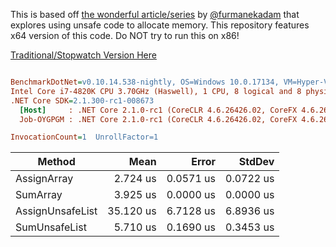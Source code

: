This is based off [the wonderful article/series](https://blog.adamfurmanek.pl/2016/04/30/custom-memory-allocation-in-c-part-2/) by [@furmanekadam](https://twitter.com/furmanekadam) that explores using unsafe code to allocate memory.  This repository features x64 version of this code.  Do NOT try to run this on x86!

[Traditional/Stopwatch Version Here](https://github.com/Mike-EEE/UnsafeListx64)


``` ini

BenchmarkDotNet=v0.10.14.538-nightly, OS=Windows 10.0.17134, VM=Hyper-V
Intel Core i7-4820K CPU 3.70GHz (Haswell), 1 CPU, 8 logical and 8 physical cores
.NET Core SDK=2.1.300-rc1-008673
  [Host]     : .NET Core 2.1.0-rc1 (CoreCLR 4.6.26426.02, CoreFX 4.6.26426.04), 64bit RyuJIT
  Job-OYGPGM : .NET Core 2.1.0-rc1 (CoreCLR 4.6.26426.02, CoreFX 4.6.26426.04), 64bit RyuJIT

InvocationCount=1  UnrollFactor=1  

```
|           Method |      Mean |     Error |    StdDev |
|----------------- |----------:|----------:|----------:|
|      AssignArray |  2.724 us | 0.0571 us | 0.0722 us |
|         SumArray |  3.925 us | 0.0000 us | 0.0000 us |
| AssignUnsafeList | 35.120 us | 6.7128 us | 6.8936 us |
|    SumUnsafeList |  5.710 us | 0.1690 us | 0.3453 us |
